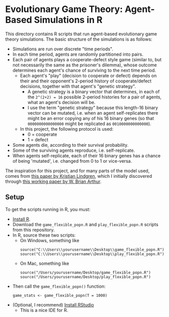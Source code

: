 # Evolutionary Game Theory: Agent-Based Simulations in R

This directory contains R scripts that run agent-based evolutionary game theory simulations. The basic structure of the simulations is as follows:

* Simulations are run over discrete "time periods".
* In each time period, agents are randomly partitioned into pairs.
* Each pair of agents plays a cooperate-defect style game (similar to, but not necessarily the same as the prisoner's dilemma), whose outcome determines each agent's chance of surviving to the next time period.
  - Each agent's "play" (decision to cooperate or defect) depends on their and their opponent's 2-period history of cooperate/defect decisions, together with that agent's "genetic strategy".
    * A genetic strategy is a binary vector that determines, in each of the `2^(2+2) = 16` possible 2-period histories for a pair of agents, what an agent's decision will be.
    * I use the term "genetic strategy" because this length-16 binary vector can be mutated, i.e. when an agent self-replicates there might be an error copying any of his 16 binary genes (so that `0000000000000000` might be replicated as `0010000000000000`).
  - In this project, the following protocol is used:
    * 0 = cooperate
    * 1 = defect
* Some agents die, according to their survival probability.
* Some of the surviving agents reproduce, i.e. self-replicate.
* When agents self-replicate, each of their 16 binary genes has a chance of being 'mutated', i.e. changed from 0 to 1 or vice-versa.

The inspiration for this project, and for many parts of the model used, comes from [this paper by Kristian Lindgren](http://publications.lib.chalmers.se/records/fulltext/140676/local_140676.pdf), which I initially discovered through [this working paper by W. Brian Arthur](http://tuvalu.santafe.edu/~wbarthur/Papers/Comp.Econ.SFI.pdf).

## Setup

To get the scripts running in R, you must:

* [Install R](https://cran.r-project.org/bin/).
* Download the `game_flexible_popn.R` and `play_flexible_popn.R` scripts from this repository.
* In R, source these two scripts:
  - On Windows, something like
    ```
    source("C:\\Users\\yourusername\\Desktop\\game_flexible_popn.R")
    source("C:\\Users\\yourusername\\Desktop\\play_flexible_popn.R")
    ```
  - On Mac, something like
    ```
    source("/Users/yourusername/Desktop/game_flexible_popn.R")
    source("/Users/yourusername/Desktop/play_flexible_popn.R")
    ```
* Then call the `game_flexible_popn()` function:
  ```
  game_stats <- game_flexible_popn(T = 1000)
  ```
* (Optional, I recommend) [Install RStudio](https://www.rstudio.com/products/rstudio/download3/)
  - This is a nice IDE for R.

